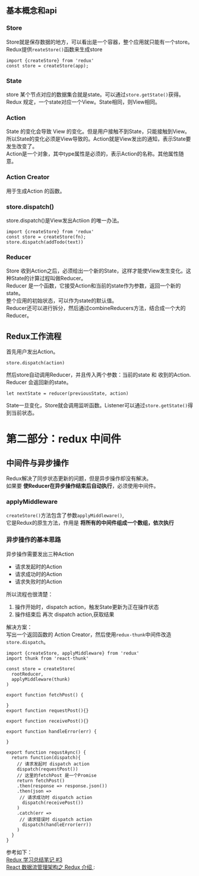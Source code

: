 ## 基本概念和api
### Store
Store就是保存数据的地方，可以看出是一个容器，整个应用就只能有一个store。Redux提供`reateStore()`函数来生成store
```
import {createStore} from 'redux'
const store = createStore(app);
```
### State  
store 某个节点对应的数据集合就是state。可以通过`store.getState()`获得。  
Redux 规定，一个state对应一个View。State相同，则View相同。

### Action
State 的变化会导致 View 的变化。但是用户接触不到State，只能接触到View。所以State的变化必须是View导致的。Action就是View发出的通知，表示State要发生改变了。  
Action是一个对象，其中type属性是必须的，表示Action的名称。其他属性随意。

### Action Creator
用于生成Action 的函数。

### store.dispatch()
store.dispatch()是View发出Actiion 的唯一办法。
```
import {createStore} from 'redux'
const store = createStore(fn);
store.dispatch(addTodo(text))
```
### Reducer
Store 收到Action之后，必须给出一个新的State，这样才能使View发生变化。这种State的计算过程叫做Reducer。  
Reducer 是一个函数，它接受Action和当前的state作为参数，返回一个新的state。  
整个应用的初始状态，可以作为state的默认值。  
Reducer还可以进行拆分，然后通过combineReducers方法，结合成一个大的Reducer。

## Redux工作流程
首先用户发出Action。
```
store.dispatch(action)
```
然后store自动调用Reducer，并且传入两个参数：当前的state 和 收到的Action. Reducer 会返回新的state。
```
let nextState = reducer(previousState, action)
```
State一旦变化，Store就会调用监听函数。Listener可以通过`store.getState()`得到当前状态。

# 第二部分：redux 中间件
## 中间件与异步操作
Redux解决了同步状态更新的问题，但是异步操作却没有解决。  
如果要 **使Reducer在异步操作结束后自动执行**，必须使用中间件。

### applyMiddleware
`createStore()`方法包含了参数`applyMiddleware()`,  
它是Redux的原生方法，作用是 **将所有的中间件组成一个数组，依次执行**

### 异步操作的基本思路
异步操作需要发出三种Action

- 请求发起时的Action
- 请求成功时的Action
- 请求失败时的Action  

所以流程也很清楚：

1. 操作开始时，dispatch action，触发State更新为正在操作状态
2. 操作结束后 再次 dispatch action,获取结果

解决方案：  
写出一个返回函数的 Action Creator，然后使用`redux-thunk`中间件改造`store.dispatch`。
```
import {createStore, applyMiddleware} from 'redux'
import thunk from 'react-thunk'

const store = createStore(
  rootReducer,
  applyMiddleware(thunk)
)

export function fetchPost() {

}
export function requestPost(){}

export function receivePost(){}

export function handleError(err) {

}

export function requstAync() {
  return function(dispatch){
    // 请求发起时 dispatch action
    dispatch(requestPost())
    // 这里的fetchPost 是一个Promise
    return fetchPost()
    .then(response => response.json())
    .then(json =>
     // 请求成功时 dispatch action
      dispatch(receivePost())
    )
    .catch(err =>
     // 请求错误时 dispatch action
      dispatch(handleError(err))
    )
  }
}
```
参考如下：  
[Redux 学习总结笔记 #3](https://github.com/superman66/front-end-blog/issues/3)  
[React 数据流管理架构之 Redux 介绍
](https://github.com/joeyguo/blog/issues/3):